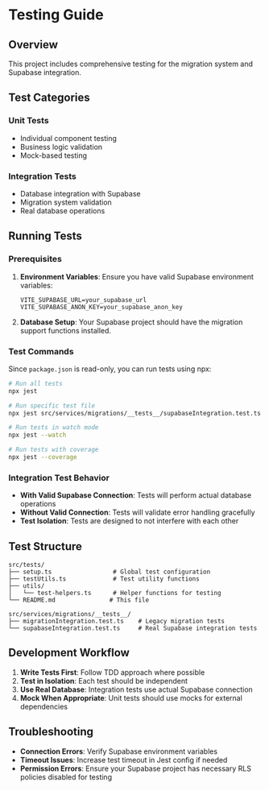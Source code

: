 
# Testing Guide

## Overview

This project includes comprehensive testing for the migration system and Supabase integration.

## Test Categories

### Unit Tests
- Individual component testing
- Business logic validation
- Mock-based testing

### Integration Tests
- Database integration with Supabase
- Migration system validation
- Real database operations

## Running Tests

### Prerequisites

1. **Environment Variables**: Ensure you have valid Supabase environment variables:
   ```
   VITE_SUPABASE_URL=your_supabase_url
   VITE_SUPABASE_ANON_KEY=your_supabase_anon_key
   ```

2. **Database Setup**: Your Supabase project should have the migration support functions installed.

### Test Commands

Since `package.json` is read-only, you can run tests using npx:

```bash
# Run all tests
npx jest

# Run specific test file
npx jest src/services/migrations/__tests__/supabaseIntegration.test.ts

# Run tests in watch mode
npx jest --watch

# Run tests with coverage
npx jest --coverage
```

### Integration Test Behavior

- **With Valid Supabase Connection**: Tests will perform actual database operations
- **Without Valid Connection**: Tests will validate error handling gracefully
- **Test Isolation**: Tests are designed to not interfere with each other

## Test Structure

```
src/tests/
├── setup.ts                 # Global test configuration
├── testUtils.ts             # Test utility functions
├── utils/
│   └── test-helpers.ts      # Helper functions for testing
└── README.md               # This file

src/services/migrations/__tests__/
├── migrationIntegration.test.ts    # Legacy migration tests
└── supabaseIntegration.test.ts     # Real Supabase integration tests
```

## Development Workflow

1. **Write Tests First**: Follow TDD approach where possible
2. **Test in Isolation**: Each test should be independent
3. **Use Real Database**: Integration tests use actual Supabase connection
4. **Mock When Appropriate**: Unit tests should use mocks for external dependencies

## Troubleshooting

- **Connection Errors**: Verify Supabase environment variables
- **Timeout Issues**: Increase test timeout in Jest config if needed
- **Permission Errors**: Ensure your Supabase project has necessary RLS policies disabled for testing
